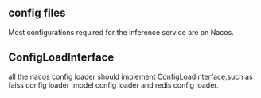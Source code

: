 ## config files
Most configurations required for the inference service are on Nacos.  

## ConfigLoadInterface
all the nacos config loader should implement ConfigLoadInterface,such as faiss config loader ,model config loader and redis config loader.  